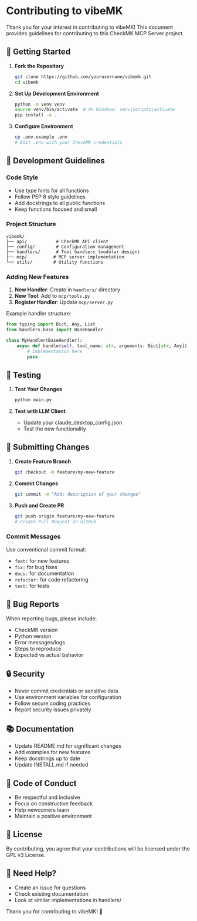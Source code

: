 # Contributing to vibeMK

Thank you for your interest in contributing to vibeMK! This document provides guidelines for contributing to this CheckMK MCP Server project.

## 🚀 Getting Started

1. **Fork the Repository**
   ```bash
   git clone https://github.com/yourusername/vibemk.git
   cd vibemk
   ```

2. **Set Up Development Environment**
   ```bash
   python -m venv venv
   source venv/bin/activate  # On Windows: venv\Scripts\activate
   pip install -e .
   ```

3. **Configure Environment**
   ```bash
   cp .env.example .env
   # Edit .env with your CheckMK credentials
   ```

## 🔧 Development Guidelines

### Code Style
- Use type hints for all functions
- Follow PEP 8 style guidelines
- Add docstrings to all public functions
- Keep functions focused and small

### Project Structure
```
vibemk/
├── api/           # CheckMK API client
├── config/        # Configuration management
├── handlers/      # Tool handlers (modular design)
├── mcp/          # MCP server implementation
└── utils/        # Utility functions
```

### Adding New Features

1. **New Handler**: Create in `handlers/` directory
2. **New Tool**: Add to `mcp/tools.py`
3. **Register Handler**: Update `mcp/server.py`

Example handler structure:
```python
from typing import Dict, Any, List
from handlers.base import BaseHandler

class MyHandler(BaseHandler):
    async def handle(self, tool_name: str, arguments: Dict[str, Any]) -> List[Dict[str, Any]]:
        # Implementation here
        pass
```

## 🧪 Testing

1. **Test Your Changes**
   ```bash
   python main.py
   ```

2. **Test with LLM Client**
   - Update your claude_desktop_config.json
   - Test the new functionality

## 📝 Submitting Changes

1. **Create Feature Branch**
   ```bash
   git checkout -b feature/my-new-feature
   ```

2. **Commit Changes**
   ```bash
   git commit -m "Add: description of your changes"
   ```

3. **Push and Create PR**
   ```bash
   git push origin feature/my-new-feature
   # Create Pull Request on GitHub
   ```

### Commit Messages
Use conventional commit format:
- `feat:` for new features
- `fix:` for bug fixes
- `docs:` for documentation
- `refactor:` for code refactoring
- `test:` for tests

## 🐛 Bug Reports

When reporting bugs, please include:
- CheckMK version
- Python version
- Error messages/logs
- Steps to reproduce
- Expected vs actual behavior

## 🔒 Security

- Never commit credentials or sensitive data
- Use environment variables for configuration
- Follow secure coding practices
- Report security issues privately

## 📚 Documentation

- Update README.md for significant changes
- Add examples for new features
- Keep docstrings up to date
- Update INSTALL.md if needed

## 🤝 Code of Conduct

- Be respectful and inclusive
- Focus on constructive feedback
- Help newcomers learn
- Maintain a positive environment

## 📄 License

By contributing, you agree that your contributions will be licensed under the GPL v3 License.

## 🙋 Need Help?

- Create an issue for questions
- Check existing documentation
- Look at similar implementations in handlers/

Thank you for contributing to vibeMK! 🎉